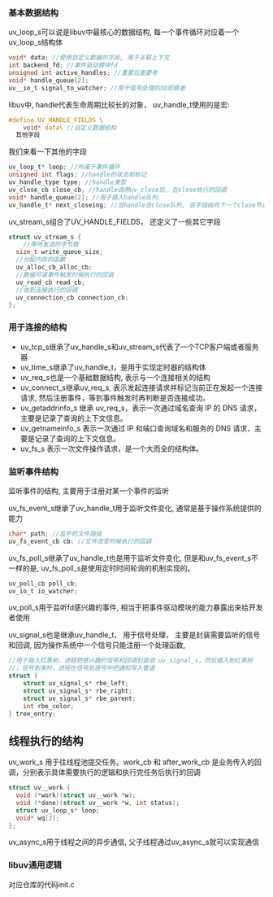 ### 基本数据结构

uv_loop_s可以说是libuv中最核心的数据结构, 每一个事件循环对应着一个uv_loop_s结构体
```c
void* data; //使用自定义数据的字段, 用于关联上下文
int backend_fd; //事件驱动模块fd
unsigned int active_handles; //重要后面要考
void* handle_queue[2]; 
uv__io_t signal_to_watcher; //用于信号处理的IO观察者
```
libuv中, handle代表生命周期比较长的对象， uv_handle_t使用的是宏:
```c
#define UV_HANDLE_FIELDS \
	void* data\ //自定义数据结构
  其他字段
```
我们来看一下其他的字段
```c
uv_loop_t* loop; //所属于事件循环
unsigned int flags; //handle的状态和标记
uv_handle_type type; //handle类型
uv_close_cb close_cb; //handle调用uv_close后, 在close执行的回调
void* handle_queue[2]; //用于插入handle队列
uv_handle_t* next_closeing; //当handle在close队列, 该字段指向下一个close节点
```
uv_stream_s组合了UV_HANDLE_FIELDS， 还定义了一些其它字段
```c
struct uv_stream_s {
 	//等待发送的字节数
  size_t write_queue_size;
  //分配内存的函数
  uv_alloc_cb_alloc_cb;
  //数据可读事件触发时候执行的回调
  uv_read_cb read_cb;
  //收到连接执行的回调
  uv_connection_cb connection_cb;
};
```
### 用于连接的结构
- uv_tcp_s继承了uv_handle_s和uv_stream_s代表了一个TCP客户端或者服务器
- uv_time_s继承了uv_handle_t，是用于实现定时器的结构体
- uv_req_s也是一个基础数据结构, 表示与一个连接相关的结构
- uv_connect_s继承uv_req_s, 表示发起连接请求并标记当前正在发起一个连接请求, 然后注册事件，等到事件触发时再判断是否连接成功。
- uv_getaddrinfo_s 继承 uv_req_s，表示一次通过域名查询 IP 的 DNS 请求，主要是记录了查询的上下文信息。
- uv_getnameinfo_s 表示一次通过 IP 和端口查询域名和服务的 DNS 请求，主要是记录了查询的上下文信息。
- uv_fs_s 表示一次文件操作请求，是一个大而全的结构体。

### 监听事件结构
监听事件的结构, 主要用于注册对某一个事件的监听

uv_fs_event_s继承了uv_handle_t用于监听文件变化, 通常是基于操作系统提供的能力
```c
char* path; //监听的文件路径
uv_fs_event_cb cb; //文件改变时候执行的回调
```
uv_fs_poll_s继承了uv_handle_t也是用于监听文件变化, 但是和uv_fs_event_s不一样的是, uv_fs_poll_s是使用定时时间轮询的机制实现的。
```c
uv_poll_cb poll_cb; 
uv_io_t io_watcher;
```
uv_poll_s用于监听fd感兴趣的事件, 相当于把事件驱动模块的能力暴露出来给开发者使用

uv_signal_s也是继承uv_handle_t， 用于信号处理， 主要是封装需要监听的信号和回调, 因为操作系统中一个信号只能注册一个处理函数, 

```c
//用于插入红黑树，进程把感兴趣的信号和回调封装成 uv_signal_s，然后插入到红黑树
//，信号到来时，进程在信号处理号中把通知写入管道
struct {                         
    struct uv_signal_s* rbe_left;  
    struct uv_signal_s* rbe_right; 
    struct uv_signal_s* rbe_parent;
    int rbe_color;                 
} tree_entry; 
```


## 线程执行的结构
uv_work_s 用于往线程池提交任务。work_cb 和 after_work_cb 是业务传入的回调，分别表示具体需要执行的逻辑和执行完任务后执行的回调
```c
struct uv__work {
  void (*work)(struct uv__work *w);
  void (*done)(struct uv__work *w, int status);
  struct uv_loop_s* loop;
  void* wq[2];
};
```

uv_async_s用于线程之间的异步通信, 父子线程通过uv_async_s就可以实现通信

### libuv通用逻辑
对应仓库的代码init.c